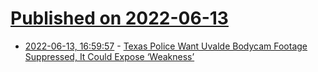 # [Published on 2022-06-13](index.md)

* [2022-06-13, 16:59:57](https://news.ycombinator.com/item?id=31728241) - [Texas Police Want Uvalde Bodycam Footage Suppressed, It Could Expose ‘Weakness’](https://www.vice.com/en/article/jgpe3g/texas-police-say-body-camera-footage-from-uvalde-could-be-used-to-find-weakness-by-other-shooters-ask-ag-to-suppress-it)
